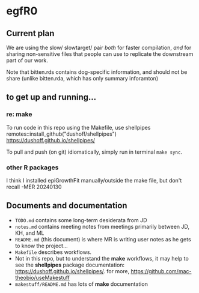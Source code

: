 # egfR0

## Current plan

We are using the slow/ slowtarget/ pair _both_ for faster compilation, _and_ for sharing non-sensitive files that people can use to replicate the downstream part of our work.

Note that bitten.rds contains dog-specific information, and should not be share (unlike bitten.rda, which has only summary inforamton)

## to get up and running...

### re: make
To run code in this repo using the Makefile, use shellpipes
remotes::install_github("dushoff/shellpipes")
https://dushoff.github.io/shellpipes/

To pull and push (on git) idiomatically, simply run in terminal `make sync`.

### other R packages
I think I installed epiGrowthFit manually/outside the make file, but don't
recall -MER 20240130

## Documents and documentation
- `TODO.md` contains some long-term desiderata from JD
- `notes.md` contains meeting notes from meetings primarily between JD, KH, and ML
- `README.md` (this document) is where MR is writing user notes as he gets to know the project...
- `Makefile` describes workflows. 
- Not in this repo, but to understand the **make** workflows, it may help to see the **shellpipes** package documentation: https://dushoff.github.io/shellpipes/. for more, https://github.com/mac-theobio/useMakestuff
- `makestuff/README.md` has lots of **make** documentation
